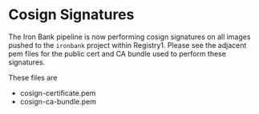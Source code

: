 # Cosign Signatures

The Iron Bank pipeline is now performing cosign signatures on all images pushed to the `ironbank` project within Registry1.
Please see the adjacent pem files for the public cert and CA bundle used to perform these signatures.

These files are

- cosign-certificate.pem
- cosign-ca-bundle.pem
